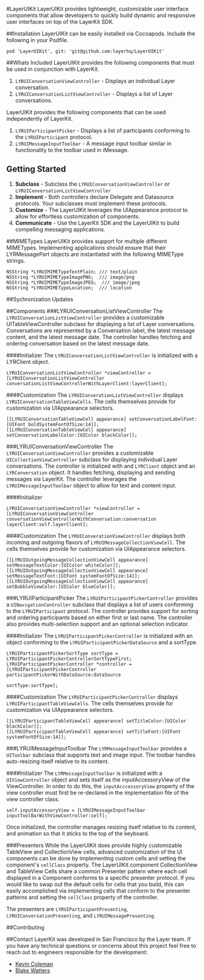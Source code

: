 #LayerUIKit
LayerUIKit provides lightweight, customizable user interface components that allow developers to quickly build dynamic and responsive user interfaces on top of the LayerKit SDK.

##Installation
LayerUIKit can be easily installed via Cocoapods. Include the following in your Podfile.
```
pod 'LayerUIKit', git: 'git@github.com:layerhq/LayerUIKit'
```

##Whats Included
LayerUIKit provides the following components that must be used in conjunction with LayerKit.

1. `LYRUIConversationViewController` - Displays an individual Layer conversation.
2. `LYRUIConversationListViewController` - Displays a list of Layer conversations.

LayerUIKit provides the following components that can be used independently of LayerKit.

1. `LYRUIParticipantPicker` - Displays a list of participants conforming to the `LYRUIParticipant` protocol.
2. `LYRUIMessageInputToolbar` - A message input toolbar similar in functionality to the toolbar used in iMessage.

## Getting Started
1. **Subclass** - Subclass the `LYRUIConversationViewController` or `LYRUIConversationListViewController`
2. **Implement** - Both controllers declare Delegate and Datasource protocols. Your subclasses must implement these protocols.
3. **Customize** - The LayerUIKit leverages the UIAppearance protocol to allow for effortless customization of components.
4. **Communicate** - Use the LayerKit SDK and the LayerUIKit to build compelling messaging applications.

##MIMETypes
LayerUIKit provides support for multiple different MIMETypes. Implementing applications should ensure that their LYRMessagePart objects are instantiated with the following MIMEType strings.

```
NSString *LYRUIMIMETypeTextPlain; /// text/plain
NSString *LYRUIMIMETypeImagePNG;  /// image/png
NSString *LYRUIMIMETypeImageJPEG;  /// image/jpeg
NSString *LYRUIMIMETypeLocation;  /// location
```

##Sychronization Updates

##Components
###LYRUIConversationListViewController
The `LYRUIConversationListViewController` provides a customizable UITableViewController subclass for displaying a list of Layer conversations. Conversations are represented by a Conversation label, the latest message content, and the latest message date. The controller handles fetching and ordering conversation based on the latest message date.

####Initializer
The `LYRUIConversationListViewController` is initialized with a LYRClient object.

```
LYRUIConversationListViewController *viewController = [LYRUIConversationListViewController conversationListViewControllerWithLayerClient:layerClient];
```

####Customization
The `LYRUIConverationListViewController` displays `LYRUIConversationTableViewCells`. The cells themselves provide for customization via UIAppearance selectors.

```
[[LYRUIConversationTableViewCell appearance] setConversationLabelFont:[UIFont boldSystemFontOfSize:14]];
[[LYRUIConversationTableViewCell appearance] setConversationLabelColor:[UIColor blackColor]];
 ```

###LYRUIConversationViewController
The `LYRUIConversationViewController` provides a customizable `UICollectionViewController` subclass for displaying individual Layer conversations. The controller is initialized with and `LYRClient` object and an `LYRConversation` object. It handles fetching, displaying and sending messages via LayerKit. The controller leverages the `LYRUIMessageInputToolbar` object to allow for text and content input.

####Initializer

```
LYRUIConversationViewController *viewController = [LYRUIConversationViewController conversationViewControllerWithConversation:conversation layerClient:self.layerClient];
```

####Customization
The `LYRUIConverationViewController` displays both incoming and outgoing flavors of `LYRUIMessageCollectionViewCell`. The cells themselves provide for customization via UIAppearance selectors.

```
[[LYRUIOutgoingMessageCollectionViewCell appearance] setMessageTextColor:[UIColor whiteColor]];
[[LYRUIOutgoingMessageCollectionViewCell appearance] setMessageTextFont:[UIFont systemFontOfSize:14]];
[[LYRUIOutgoingMessageCollectionViewCell appearance] setBubbleViewColor:[UIColor blueColor]];
```

###LYRUIParticipantPicker
The `LYRUIParticipantPickerController` provides a `UINavigationController` subclass that displays a list of users conforming to the `LYRUIParticipant` protocol. The controller provides support for sorting and ordering participants based on either first or last name. The controller also provides multi-selection support and an optional selection indicator.

####Initializer
The `LYRUIParticipantPickerController` is initialized with an object conforming to the `LYRUIParticipantPickerDataSource` and a sortType.

```
LYRUIParticipantPickerSortType sortType = LYRUIParticipantPickerControllerSortTypeFirst;
LYRUIParticipantPickerController *controller = [LYRUIParticipantPickerController participantPickerWithDataSource:dataSource
                                                                                                        sortType:sortType];
```

####Customization
The `LYRUIParticipantPickerController` displays `LYRUIParticipantTableViewCells`. The cells themselves provide for customization via UIAppearance selectors.

```
[[LYRUIParticipantTableViewCell appearance] setTitleColor:[UIColor blackColor]];
[[LYRUIParticipantTableViewCell appearance] setTitleFont:[UIFont systemFontOfSize:14]];
```

###LYRUIMessageInputToolbar
The `LYRMessageInputToolbar` provides a `UIToolbar` subclass that supports text and image input. The toolbar handles auto-resizing itself relative to its content.

####Initializer
The `LYRMessageInputToolbar` is initialized with a `UIViewController` object and sets itself as the inputAccessoryView of the ViewController. In order to do this, the `inputAcccessoryView` property of the view controller must first be re-declared in the implementation file of the view controller class.

```
self.inputAccessoryView = [LYRUIMessageInputToolbar inputToolBarWithViewController:self];
```
Once initialized, the controller manages resizing itself relative to its content, and animation so that it sticks to the top of the keyboard.

###Presenters
While the LayerUIKit does provide highly customizable TableView and CollectionView cells, advanced customization of the UI components can be done by implementing custom cells and setting the component's `cellClass` property. The LayerUIKit component CollectionView and TableView Cells share a common Presenter pattern where each cell displayed in a Component conforms to a specific presenter protocol. If you would like to swap out the default cells for cells that you build, this can easily accomplished via implementing cells that conform to the presenter patterns and setting the `cellClass` property of the controller.

The presenters are `LYRUIParticipantPresenting`, `LYRUIConversationPresenting`, and `LYRUIMessagePresenting`.

##Contributing

##Contact
LayerKit was developed in San Francisco by the Layer team. If you have any technical questions or concerns about this project feel free to reach out to engineers responsible for the development:

* [Kevin Coleman](mailto:kevin@layer.com)
* [Blake Watters](mailto:blake@layer.com)
